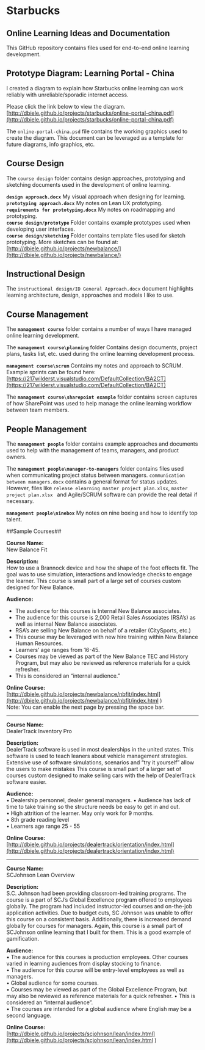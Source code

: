 # Starbucks  #

Online Learning Ideas and Documentation
-----------------------

This GitHub repository contains files used for end-to-end online learning development.

## Prototype Diagram: Learning Portal - China ##

I created a diagram to explain how Starbucks online learning can work reliably with unreliable/sporadic internet access.      

Please click the link below to view the diagram.  
[http://dbiele.github.io/projects/starbucks/online-portal-china.pdf](http://dbiele.github.io/projects/starbucks/online-portal-china.pdf)

The `online-portal-china.psd` file contains the working graphics used to create the diagram. This document can be leveraged as a template for future diagrams, info graphics, etc. 


## Course Design ##
The `course design` folder contains design approaches, prototyping and sketching documents used in the development of online learning.  

**`design approach.docx`** My visual approach when designing for learning.  
**`prototyping approach.docx`** My notes on Lean UX prototyping.  
**`requirements for prototyping.docx`** My notes on roadmapping and prototyping.  
**`course design/prototype`** Folder contains example prototypes used when developing user interfaces.  
**`course design/sketching`** Folder contains template files used for sketch prototyping. More sketches can be found at: [http://dbiele.github.io/projects/newbalance/](http://dbiele.github.io/projects/newbalance/)

## Instructional Design ##
The `instructional design/ID General Approach.docx` document highlights learning architecture, design, approaches and models I like to use.


## Course Management ##
The **`management course`** folder contains a number of ways I have managed online learning development.

The **`management course\planning`** folder Contains design documents, project plans, tasks list, etc. used during the online learning development process.

**`management course\scrum`** Contains my notes and approach to SCRUM. Example sprints can be found here: [https://217wilderst.visualstudio.com/DefaultCollection/BA2CT](https://217wilderst.visualstudio.com/DefaultCollection/BA2CT)

The **`management course\sharepoint example`** folder contains screen captures of how SharePoint was used to help manage the online learning workflow between team members.  

## People Management ##
The **`management people`** folder contains example approaches and documents used to help with the management of teams, managers, and product owners.

The **`management people\manager-to-managers`** folder contains files used when communicating project status between managers. `communication between managers.docx` contains a general format for status updates. However, files like `release elearning master project plan.xlsx`, `master project plan.xlsx ` and Agile/SCRUM software can provide the real detail if necessary.

**`management people\ninebox`** My notes on nine boxing and how to identify top talent. 


##Sample Courses##

**Course Name:**  
New Balance Fit

**Description:**  
How to use a Brannock device and how the shape of the foot effects fit.  The goal was to use simulation, interactions and knowledge checks to engage the learner.  This course is small part of a large set of courses custom designed for New Balance.

**Audience:**  
- The audience for this courses is Internal New Balance associates.  
- The audience for this course is 2,000 Retail Sales Associates (RSA’s) as well as internal New Balance associates.  
- RSA’s are selling New Balance on behalf of a retailer (CitySports, etc.)  
- This course may be leveraged with new hire training within New Balance Human Resources.  
- Learners’ age ranges from 16-45.  
- Courses may be viewed as part of the New Balance TEC and History Program, but may also be reviewed as reference materials for a quick refresher.  
- This is considered an “internal audience.”  

**Online Course:**  
[http://dbiele.github.io/projects/newbalance/nbfit/index.html](http://dbiele.github.io/projects/newbalance/nbfit/index.html )  
Note: You can enable the next page by pressing the space bar.

-----------------

**Course Name:**  
DealerTrack Inventory Pro

**Description:**  
DealerTrack software is used in most dealerships in the united states.  This software is used to teach leaners about vehicle management strategies.  Extensive use of software simulations, scenarios and “try it yourself” allow the users to make mistakes   This course is small part of a larger set of courses custom designed to make selling cars with the help of DealerTrack software easier.

**Audience:**  
•	Dealership personnel, dealer general managers. 
•	Audience has lack of time to take training so the structure needs be easy to get in and out.  
•	High attrition of the learner.  May only work for 9 months.  
•	8th grade reading level  
•	Learners age range 25 - 55  

**Online Course:**  
[http://dbiele.github.io/projects/dealertrack/orientation/index.html](http://dbiele.github.io/projects/dealertrack/orientation/index.html) 


-------------------

**Course Name:**  
SCJohnson Lean Overview

**Description:**  
S.C. Johnson had been providing classroom-led training programs.  The course is a part of SCJ’s Global Excellence program offered to employees globally.  The program had included instructor-led courses and on-the-job application activities. Due to budget cuts, SC Johnson was unable to offer this course on a consistent basis.  Additionally, there is increased demand globally for courses for managers.  Again, this course is a small part of SCJohnson online learning that I built for them.  This is a good example of gamification.

**Audience:**  
•	The audience for this courses is production employees.  Other courses varied in learning audiences from display stocking to finance.  
•	The audience for this course will be entry-level employees as well as managers.  
•	Global audience for some courses.  
•	Courses may be viewed as part of the Global Excellence Program, but may also be reviewed as reference materials for a quick refresher.
•	This is considered an “internal audience”.   
•	The courses are intended for a global audience where English may be a second language.  

**Online Course:**  
[http://dbiele.github.io/projects/scjohnson/lean/index.html](http://dbiele.github.io/projects/scjohnson/lean/index.html )
